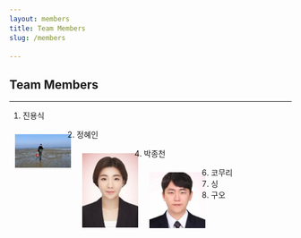 ```yaml
---
layout: members
title: Team Members
slug: /members

---
```


## Team Members
___
1. 진용식
<!-- <img src="{{ "/assets/img/content/post-example/Banner.jpg" | absolute_url }}" alt="bay" class="post-pic"/>
 -->
<img align="left" src="/assets/img/members/yongsik.jfif" style="border: 10px solid transparent;" width="100">

2. 정혜인
<img align="left" src="/assets/img/members/hyein.jfif" style="border: 10px solid transparent;" width="100">

4. 박종천 
<img align="left" src="/assets/img/members/jongcheon.jfif" style="border: 10px solid transparent;" width="100">

6. 코무리
7. 싱
8. 구오 
